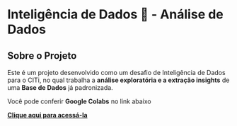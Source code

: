 #  Inteligência de Dados 💚 - Análise de Dados

## Sobre o Projeto

Este é um projeto desenvolvido como um desafio de Inteligência de Dados para o CITi, no qual trabalha a **análise exploratória e a extração insights** de uma **Base de Dados** já padronizada.

Você pode conferir **Google Colabs** no link abaixo

[**Clique aqui para acessá-la**](https://colab.research.google.com/drive/1KRAgfJp5TTCIhpJgQcJH7qYFiCxpwmwa?usp=sharing)
